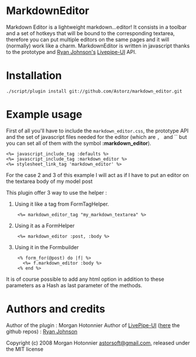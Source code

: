 MarkdownEditor
==========

Markdown Editor is a lightweight markdown...editor! It consists in a toolbar and a set of hotkeys that will be bound to the corresponding textarea, therefore you can put multiple editors on the same pages and it will (normally) work like a charm. MarkdownEditor is written in javascript thanks to the prototype and [Ryan Johnson's][livepipe_author_github] [Livepipe-UI][livepipe_github] API.


Installation
============

    ./script/plugin install git://github.com/Astorz/markdown_editor.git


Example usage
==============

First of all you'll have to include the `markdown_editor.css`, the prototype API and the set of javascript files needed for the editor (which are ``, `` and `` but you can set all of them with the symbol **:markdown_editor**).

    <%= javascript_include_tag :defaults %>
    <%= javascript_include_tag :markdown_editor %>
    <%= stylesheet_link_tag 'markdown_editor' %>
    
    
For the case 2 and 3 of this example I will act as if I have to put an editor on the textarea body of my model post

This plugin offer 3 way to use the helper :

1. Using it like a tag from FormTagHelper.

        <%= markdown_editor_tag "my_markdown_textarea" %>

2. Using it as a FormHelper

        <%= markdown_editor :post, :body %>

3. Using it in the Formbuilder

        <% form_for(@post) do |f| %>
          <%= f.markdown_editor :body %>
        <% end %>

It is of course possible to add any html option in addition to these parameters as a Hash as last parameter of the methods.    
    
      

Authors and credits
===================

Author of the plugin : Morgan Hotonnier
Author of [LivePipe-UI][livepipe_website] ([here][livepipe_github] the github repos) : [Ryan Johnson][livepipe_author_github]



[livepipe_author_github]: http://github.com/saucytiger
[livepipe_github]: http://github.com/saucytiger/livepipe-ui/tree/master
[livepipe_website]: http://livepipe.net/






Copyright (c) 2008 Morgan Hotonnier <astorsoft@gmail.com>, released under the MIT license

